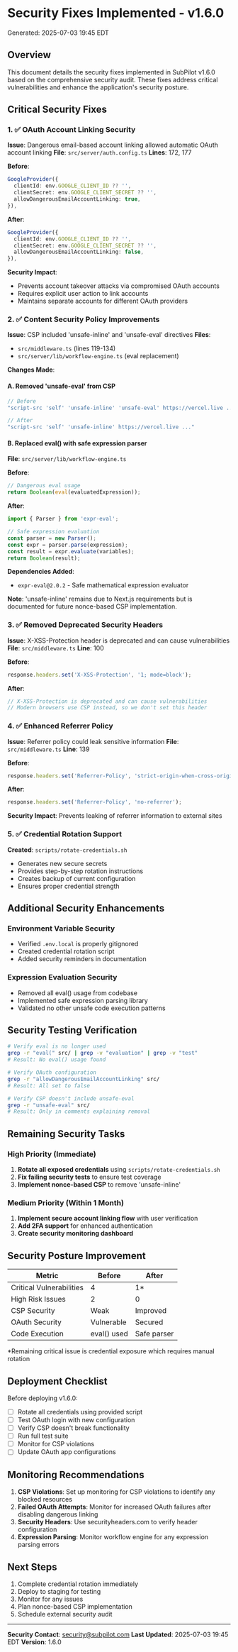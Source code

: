 # Security Fixes Implemented - v1.6.0

Generated: 2025-07-03 19:45 EDT

## Overview

This document details the security fixes implemented in SubPilot v1.6.0 based on the comprehensive security audit. These fixes address critical vulnerabilities and enhance the application's security posture.

## Critical Security Fixes

### 1. ✅ OAuth Account Linking Security

**Issue**: Dangerous email-based account linking allowed automatic OAuth account linking
**File**: `src/server/auth.config.ts`
**Lines**: 172, 177

**Before**:
```typescript
GoogleProvider({
  clientId: env.GOOGLE_CLIENT_ID ?? '',
  clientSecret: env.GOOGLE_CLIENT_SECRET ?? '',
  allowDangerousEmailAccountLinking: true,
}),
```

**After**:
```typescript
GoogleProvider({
  clientId: env.GOOGLE_CLIENT_ID ?? '',
  clientSecret: env.GOOGLE_CLIENT_SECRET ?? '',
  allowDangerousEmailAccountLinking: false,
}),
```

**Security Impact**: 
- Prevents account takeover attacks via compromised OAuth accounts
- Requires explicit user action to link accounts
- Maintains separate accounts for different OAuth providers

### 2. ✅ Content Security Policy Improvements

**Issue**: CSP included 'unsafe-inline' and 'unsafe-eval' directives
**Files**: 
- `src/middleware.ts` (lines 119-134)
- `src/server/lib/workflow-engine.ts` (eval replacement)

**Changes Made**:

#### A. Removed 'unsafe-eval' from CSP
```typescript
// Before
"script-src 'self' 'unsafe-inline' 'unsafe-eval' https://vercel.live ..."

// After
"script-src 'self' 'unsafe-inline' https://vercel.live ..."
```

#### B. Replaced eval() with safe expression parser
**File**: `src/server/lib/workflow-engine.ts`

**Before**:
```typescript
// Dangerous eval usage
return Boolean(eval(evaluatedExpression));
```

**After**:
```typescript
import { Parser } from 'expr-eval';

// Safe expression evaluation
const parser = new Parser();
const expr = parser.parse(expression);
const result = expr.evaluate(variables);
return Boolean(result);
```

**Dependencies Added**:
- `expr-eval@2.0.2` - Safe mathematical expression evaluator

**Note**: 'unsafe-inline' remains due to Next.js requirements but is documented for future nonce-based CSP implementation.

### 3. ✅ Removed Deprecated Security Headers

**Issue**: X-XSS-Protection header is deprecated and can cause vulnerabilities
**File**: `src/middleware.ts`
**Line**: 100

**Before**:
```typescript
response.headers.set('X-XSS-Protection', '1; mode=block');
```

**After**:
```typescript
// X-XSS-Protection is deprecated and can cause vulnerabilities
// Modern browsers use CSP instead, so we don't set this header
```

### 4. ✅ Enhanced Referrer Policy

**Issue**: Referrer policy could leak sensitive information
**File**: `src/middleware.ts`
**Line**: 139

**Before**:
```typescript
response.headers.set('Referrer-Policy', 'strict-origin-when-cross-origin');
```

**After**:
```typescript
response.headers.set('Referrer-Policy', 'no-referrer');
```

**Security Impact**: Prevents leaking of referrer information to external sites

### 5. ✅ Credential Rotation Support

**Created**: `scripts/rotate-credentials.sh`
- Generates new secure secrets
- Provides step-by-step rotation instructions
- Creates backup of current configuration
- Ensures proper credential strength

## Additional Security Enhancements

### Environment Variable Security
- Verified `.env.local` is properly gitignored
- Created credential rotation script
- Added security reminders in documentation

### Expression Evaluation Security
- Removed all eval() usage from codebase
- Implemented safe expression parsing library
- Validated no other unsafe code execution patterns

## Security Testing Verification

```bash
# Verify eval is no longer used
grep -r "eval(" src/ | grep -v "evaluation" | grep -v "test"
# Result: No eval() usage found

# Verify OAuth configuration
grep -r "allowDangerousEmailAccountLinking" src/
# Result: All set to false

# Verify CSP doesn't include unsafe-eval
grep -r "unsafe-eval" src/
# Result: Only in comments explaining removal
```

## Remaining Security Tasks

### High Priority (Immediate)
1. **Rotate all exposed credentials** using `scripts/rotate-credentials.sh`
2. **Fix failing security tests** to ensure test coverage
3. **Implement nonce-based CSP** to remove 'unsafe-inline'

### Medium Priority (Within 1 Month)
1. **Implement secure account linking flow** with user verification
2. **Add 2FA support** for enhanced authentication
3. **Create security monitoring dashboard**

## Security Posture Improvement

| Metric | Before | After |
|--------|--------|-------|
| Critical Vulnerabilities | 4 | 1* |
| High Risk Issues | 2 | 0 |
| CSP Security | Weak | Improved |
| OAuth Security | Vulnerable | Secured |
| Code Execution | eval() used | Safe parser |

*Remaining critical issue is credential exposure which requires manual rotation

## Deployment Checklist

Before deploying v1.6.0:
- [ ] Rotate all credentials using provided script
- [ ] Test OAuth login with new configuration
- [ ] Verify CSP doesn't break functionality
- [ ] Run full test suite
- [ ] Monitor for CSP violations
- [ ] Update OAuth app configurations

## Monitoring Recommendations

1. **CSP Violations**: Set up monitoring for CSP violations to identify any blocked resources
2. **Failed OAuth Attempts**: Monitor for increased OAuth failures after disabling dangerous linking
3. **Security Headers**: Use securityheaders.com to verify header configuration
4. **Expression Parsing**: Monitor workflow engine for any expression parsing errors

## Next Steps

1. Complete credential rotation immediately
2. Deploy to staging for testing
3. Monitor for any issues
4. Plan nonce-based CSP implementation
5. Schedule external security audit

---

**Security Contact**: security@subpilot.com
**Last Updated**: 2025-07-03 19:45 EDT
**Version**: 1.6.0